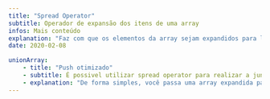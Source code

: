 ```yaml
---
title: "Spread Operator"
subtitle: Operador de expansão dos itens de uma array
infos: Mais conteúdo
explanation: "Faz com que os elementos da array sejam expandidos para lugares onde são esperados 0 ou mais parâmetros"
date: 2020-02-08

unionArray: 
    - title: "Push otimizado"
    - subtitle: É possivel utilizar spread operator para realizar a junção de duas arrays
    - explanation: "De forma simples, você passa uma array expandida para dentro do push de outra array, como no exemplo abaixo:"
---
```

